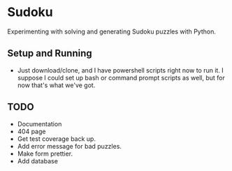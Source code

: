 # Sudoku
Experimenting with solving and generating Sudoku puzzles with Python.

## Setup and Running
* Just download/clone, and I have powershell scripts right now to run it. I suppose I could set up bash or command prompt scripts as well, but for now that's what we've got.

## TODO
* Documentation
* 404 page
* Get test coverage back up.
* Add error message for bad puzzles.
* Make form prettier.
* Add database